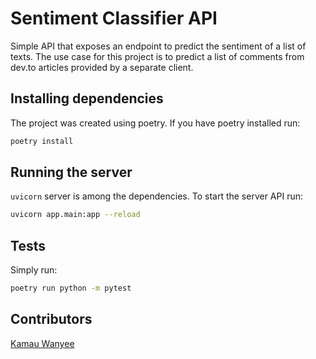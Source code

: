 # Sentiment Classifier API
Simple API that exposes an endpoint to predict the sentiment of a list of texts. The use case for this project is to predict a list of comments from dev.to articles provided by a separate client.

## Installing dependencies
The project was created using poetry. If you have poetry installed run:
```bash
poetry install
```

## Running the server
`uvicorn` server is among the dependencies. To start the server API run:
```bash
uvicorn app.main:app --reload
```

## Tests
Simply run:
```bash
poetry run python -m pytest
```

## Contributors
[Kamau Wanyee](https://github.com/steekam)